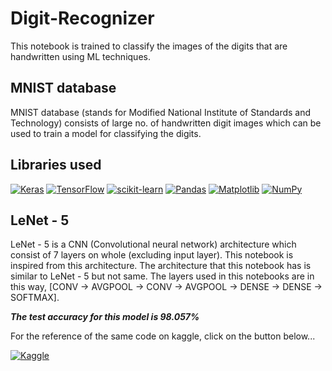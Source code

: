 # Digit-Recognizer
This notebook is trained to classify the images of the digits that are handwritten using ML techniques.
## MNIST database
MNIST database (stands for Modified National Institute of Standards and Technology) consists of large no. of handwritten digit images which can be used to train a model for classifying the digits.
## Libraries used
[![Keras](https://img.shields.io/badge/Keras-%23D00000.svg?style=for-the-badge&logo=Keras&logoColor=white)](https://keras.io/)
[![TensorFlow](https://img.shields.io/badge/TensorFlow-%23FF6F00.svg?style=for-the-badge&logo=TensorFlow&logoColor=white)](https://www.tensorflow.org/)
[![scikit-learn](https://img.shields.io/badge/scikit--learn-%23F7931E.svg?style=for-the-badge&logo=scikit-learn&logoColor=white)](https://scikit-learn.org/)
[![Pandas](https://img.shields.io/badge/pandas-%23150458.svg?style=for-the-badge&logo=pandas&logoColor=white)](https://pandas.pydata.org/)
[![Matplotlib](https://img.shields.io/badge/Matplotlib-%23ffffff.svg?style=for-the-badge&logo=Matplotlib&logoColor=black)](https://matplotlib.org/)
[![NumPy](https://img.shields.io/badge/numpy-%23013243.svg?style=for-the-badge&logo=numpy&logoColor=white)](https://numpy.org/)
## LeNet - 5
LeNet - 5 is a CNN (Convolutional neural network) architecture which consist of 7 layers on whole (excluding input layer). This notebook is inspired from this architecture. The architecture that this notebook has is similar to LeNet - 5 but not same. The layers used in this notebooks are in this way, [CONV -> AVGPOOL -> CONV -> AVGPOOL -> DENSE -> DENSE -> SOFTMAX].  

***The test accuracy for this model is 98.057%***

For the reference of the same code on kaggle, click on the button below...

[![Kaggle](https://img.shields.io/badge/Kaggle-20BEFF?style=for-the-badge&logo=Kaggle&logoColor=white)](https://www.kaggle.com/code/saicharan2003/mnist)
